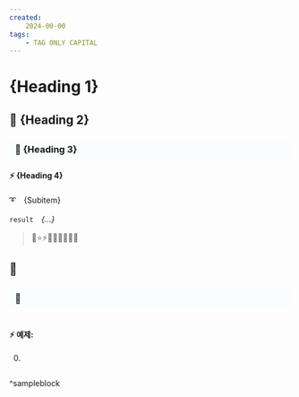 ```yaml
---
created:
    2024-00-00
tags:
    - TAG ONLY CAPITAL
---
```


<link rel="stylesheet" href="../Assets/style.css" />
<style>
    h3 { padding: 7px 10px 8px; background-color: rgba(175, 239, 255, 0.05); border-radius: 3px; border: none; }
</style>

<span class=""></span>
<sup>*</sup>
<sub>*</sub>

# {Heading 1}
## 🎇 {Heading 2}
### 📌 {Heading 3}
#### ⚡ {Heading 4}

➰　{Subitem}

`result`　*{...}*

<span style="font-style: italic; letter-spacing: 2px; font-weight: 600; color: pink;"></span>

> 🌟⭐⚡🔥🎇🎆🎈✨🚩

## 🎇 
### 📌 
```Python

```
#### ⚡ 예제: 

0. 
```python

```

^sampleblock